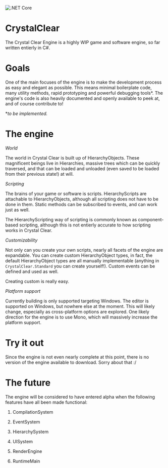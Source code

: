 ![.NET Core](https://github.com/CrystalClearEngine/CrystalClear/workflows/.NET%20Core/badge.svg)

# CrystalClear
The Crystal Clear Engine is a highly WIP game and software engine, so far written entierly in C#.

# Goals
One of the main focuses of the engine is to make the development process as easy and elegant as possible. This means minimal boilerplate code, many utility methods, rapid prototyping and powerful debugging tools*. The engine's code is also heavily documented and openly available to peek at, and of course contribute to!

**to be implemented.*

# The engine

*World*

The world in Crystal Clear is built up of HierarchyObjects. These magnificent beings live in Hierarchies, massive trees which can be quickly traversed, and that can be loaded and unloaded (even saved to be loaded from their previous state!) at will.


*Scripting*

The brains of your game or software is scripts. HierarchyScripts are attachable to HierarchyObjects, although all scripting does not have to be done in them. Static methods can be subscribed to events, and can work just as well.

The HierarchyScripting way of scripting is commonly known as component-based scripting, although this is not entierly accurate to how scripting works in Crystal Clear.


*Customizability*

Not only can you create your own scripts, nearly all facets of the engine are expandable. You can create custom HierarchyObject types, in fact, the default HierarchyObject types are all manually implementable (anything in `CrystalClear.Standard` you can create yourself!). Custom events can be defined and used as well.

Creating custom is really easy.


*Platform support*

Currently building is only supported targeting Windows. The editor is supported on Windows, but nowhere else at the moment. This will likely change, especially as cross-platform options are explored. One likely direction for the engine is to use Mono, which will massively increase the platform support.


# Try it out
Since the engine is not even nearly complete at this point, there is no version of the engine available to download. Sorry about that :/

# The future
The engine will be considered to have entered alpha when the following features have all been made functional:

1. CompilationSystem

2. EventSystem

3. HierarchySystem

4. UISystem

5. RenderEngine

6. RuntimeMain
